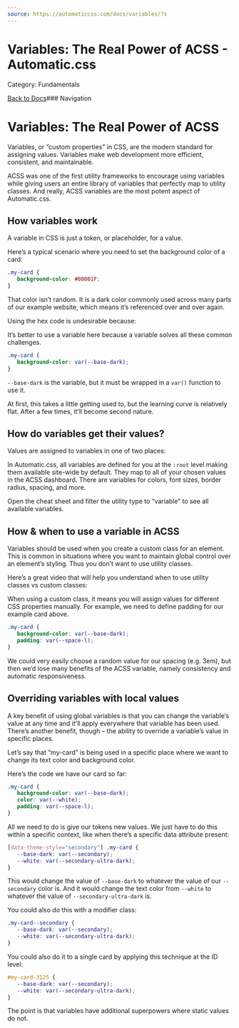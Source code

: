 ```yaml
---
source: https://automaticcss.com/docs/variables/?s
---
```


# Variables: The Real Power of ACSS - Automatic.css

Category: Fundamentals

[Back to Docs](https://automaticcss.com/docs)### Navigation

# Variables: The Real Power of ACSS

Variables, or “custom properties” in CSS, are the modern standard for assigning values. Variables make web development more efficient, consistent, and maintainable.

ACSS was one of the first utility frameworks to encourage using variables while giving users an entire library of variables that perfectly map to utility classes. And really, ACSS variables are the most potent aspect of Automatic.css.

## How variables work

A variable in CSS is just a token, or placeholder, for a value.

Here’s a typical scenario where you need to set the background color of a card:

```css
.my-card {
   background-color: #08001F;
}
```

That color isn’t random. It is a dark color commonly used across many parts of our example website, which means it’s referenced over and over again.

Using the hex code is undesirable because:

It’s better to use a variable here because a variable solves all these common challenges.

```css
.my-card {
   background-color: var(--base-dark);
}
```

`--base-dark` is the variable, but it must be wrapped in a `var()` function to use it.

At first, this takes a little getting used to, but the learning curve is relatively flat. After a few times, it’ll become second nature.

## How do variables get their values?

Values are assigned to variables in one of two places:

In Automatic.css, all variables are defined for you at the `:root` level making them available site-wide by default. They map to all of your chosen values in the ACSS dashboard. There are variables for colors, font sizes, border radius, spacing, and more.

Open the cheat sheet and filter the utility type to “variable” to see all available variables.

## How & when to use a variable in ACSS

Variables should be used when you create a custom class for an element. This is common in situations where you want to maintain global control over an element’s styling. Thus you don’t want to use utility classes.

Here’s a great video that will help you understand when to use utility classes vs custom classes:

When using a custom class, it means you will assign values for different CSS properties manually. For example, we need to define padding for our example card above.

```css
.my-card {
   background-color: var(--base-dark);
   padding: var(--space-l);
}
```

We could very easily choose a random value for our spacing (e.g. 3em), but then we’d lose many benefits of the ACSS variable, namely consistency and automatic responsiveness.

## Overriding variables with local values

A key benefit of using global variables is that you can change the variable’s value at any time and it’ll apply everywhere that variable has been used. There’s another benefit, though – the ability to override a variable’s value in specific places.

Let’s say that “my-card” is being used in a specific place where we want to change its text color and background color.

Here’s the code we have our card so far:

```css
.my-card {
   background-color: var(--base-dark);
   color: var(--white);
   padding: var(--space-l);
}
```

All we need to do is give our tokens new values. We just have to do this within a specific context, like when there’s a specific data attribute present:

```css
[data-theme-style="secondary"] .my-card {
   --base-dark: var(--secondary);
   --white: var(--secondary-ultra-dark);
}
```

This would change the value of `--base-dark` to whatever the value of our `--secondary` color is. And it would change the text color from `--white` to whatever the value of `--secondary-ultra-dark` is.

You could also do this with a modifier class:

```css
.my-card--secondary {
   --base-dark: var(--secondary);
   --white: var(--secondary-ultra-dark);
}
```

You could also do it to a single card by applying this technique at the ID level:

```css
#my-card-3125 {
   --base-dark: var(--secondary);
   --white: var(--secondary-ultra-dark);
}
```

The point is that variables have additional superpowers where static values do not.

